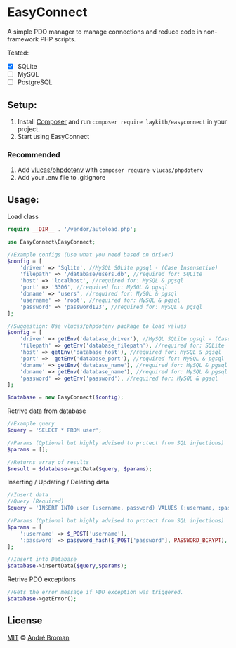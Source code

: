# EasyConnect
A simple PDO manager to manage connections and reduce code in non-framework PHP scripts.

Tested:
- [x] SQLite
- [ ] MySQL
- [ ] PostgreSQL 
## Setup:

1. Install [Composer](https://getcomposer.org/) and run ```composer require laykith/easyconnect``` in your project.
2. Start using EasyConnect

### Recommended
1. Add [vlucas/phpdotenv](https://github.com/vlucas/phpdotenv) with ```composer require vlucas/phpdotenv```
2. Add your .env file to .gitignore

## Usage:
Load class 
````PHP
require __DIR__ . '/vendor/autoload.php';

use EasyConnect\EasyConnect;

//Example configs (Use what you need based on driver)
$config = [
    'driver' => 'Sqlite', //MySQL SQLite pgsql - (Case Insensetive)
    'filepath' => '/database/users.db', //required for: SQLite
    'host' => 'localhost', //required for: MySQL & pgsql
    'port' => '3306', //required for: MySQL & pgsql
    'dbname' => 'users', //required for: MySQL & pgsql
    'username' => 'root', //required for: MySQL & pgsql
    'password' => 'password123', //required for: MySQL & pgsql
];

//Suggestion: Use vlucas/phpdotenv package to load values
$config = [
    'driver' => getEnv('database_driver'), //MySQL SQLite pgsql - (Case Insensetive)
    'filepath' => getEnv('database_filepath'), //required for: SQLite
    'host' => getEnv('database_host'), //required for: MySQL & pgsql
    'port' =>  getEnv('database_port'), //required for: MySQL & pgsql
    'dbname' => getEnv('database_name'), //required for: MySQL & pgsql
    'dbname' => getEnv('database_name'), //required for: MySQL & pgsql
    'password' => getEnv('password'), //required for: MySQL & pgsql
];

$database = new EasyConnect($config);
````

Retrive data from database
````php
//Example query
$query = 'SELECT * FROM user';

//Params (Optional but highly advised to protect from SQL injections)
$params = [];

//Returns array of results
$result = $database->getData($query, $params);

````
Inserting / Updating / Deleting data
````php
//Insert data
//Query (Required)
$query = 'INSERT INTO user (username, password) VALUES (:username, :password)';

//Params (Optional but highly advised to protect from SQL injections)
$params = [
    ':username' => $_POST['username'],
    ':password' => password_hash($_POST['password'], PASSWORD_BCRYPT),
];

//Insert into Database
$database->insertData($query,$params);
````

Retrive PDO exceptions
````PHP
//Gets the error message if PDO exception was triggered.
$database->getError();
````
## License

[MIT](LICENSE) © [André Broman](https://github.com/laykith/)
